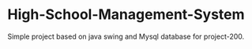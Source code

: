 # High-School-Management-System
Simple project based on java swing and Mysql database for project-200.

